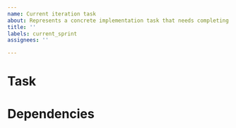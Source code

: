 ```yaml
---
name: Current iteration task
about: Represents a concrete implementation task that needs completing now
title: ''
labels: current_sprint
assignees: ''

---
```


# Task

# Dependencies
